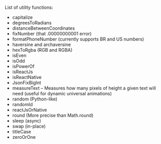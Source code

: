 List of utility functions:

- capitalize
- degreesToRadians
- distanceBetweenCoordinates
- fixNumber (that .00000000001 error)
- formatPhoneNumber (currently supports BR and US numbers)
- haversine and archaversine
- hexToRgba (RGB and RGBA)
- isEven
- isOdd
- isPowerOf
- isReactJs
- isReactNative
- JsonFixBigInt
- measureText – Measures how many pixels of height a given text will need (useful for dynamic universal animations)
- random (Python-like)
- randomId
- reactJsOrNative
- round (More precise than Math.round)
- sleep (async)
- swap (in-place)
- titleCase
- zeroOrOne
